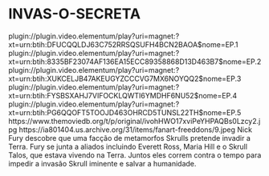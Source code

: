 # INVAS-O-SECRETA

<item>
<title>[COLOR silver][B] INVASÃO SECRETA 1º TEMPORADA [/COLOR][/B][COLOR yellow]  FULL HD  [B][/COLOR][/B]</title>
<link>plugin://plugin.video.elementum/play?uri=magnet:?xt=urn:btih:DFUCQQLDJ63C752RRSQSUFH4BCN2BAOA$nome=EP.1</link>
<link>plugin://plugin.video.elementum/play?uri=magnet:?xt=urn:btih:8335BF23074AF136EA15ECC89358868D13D463B7$nome=EP.2</link>
<link>plugin://plugin.video.elementum/play?uri=magnet:?xt=urn:btih:XUKCELJB47AKEUGYZCCCVG7MX6NOYQQ2$nome=EP.3</link>
<link>plugin://plugin.video.elementum/play?uri=magnet:?xt=urn:btih:FYSBSXAHJ7VIFOCKLQWTI6YMDHF6NU52$nome=EP.4</link>
<link>plugin://plugin.video.elementum/play?uri=magnet:?xt=urn:btih:PG6QQOFT5TOOJD463OHRCD5TUNSL22TH$nome=EP.5</link>
<thumbnail>https://www.themoviedb.org/t/p/original/ivohHWO17xviPeYHPAQBs0Lzcy2.jpg</thumbnail>
<fanart>https://ia801404.us.archive.org/31/items/fanart-freeddons/9.jpeg</fanart>
<info>Nick Fury descobre que uma facção de metamorfos Skrulls pretende invadir a Terra. Fury se junta a aliados incluindo Everett Ross, Maria Hill e o Skrull Talos, que estava vivendo na Terra. Juntos eles correm contra o tempo para impedir a invasão Skrull iminente e salvar a humanidade.</info> 
</item>
